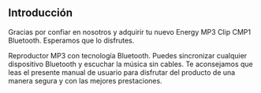 ## Introducción

Gracias por confiar en nosotros y adquirir tu nuevo Energy MP3 Clip CMP1 Bluetooth. Esperamos que lo disfrutes. 

Reproductor MP3 con tecnología Bluetooth. Puedes sincronizar cualquier dispositivo Bluetooth y escuchar la música sin cables.
Te aconsejamos que leas el presente manual de usuario para disfrutar del producto de una manera segura y con las mejores prestaciones.

